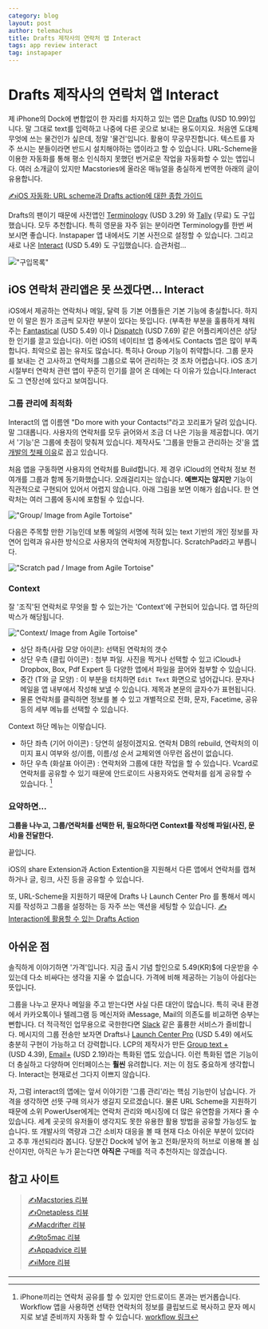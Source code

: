```yaml
--- 
category: blog
layout: post
author: telemachus
title: Drafts 제작사의 연락처 앱 Interact
tags: app review interact
tag: instapaper
--- 
```




# Drafts 제작사의 연락처 앱 Interact

제 iPhone의 Dock에 변함없이 한 자리를 차지하고 있는 앱은 [Drafts](https://itunes.apple.com/kr/app/drafts-4-quickly-capture-notes/id905337691?mt=8&uo=4&at=10lus3) (USD 10.99)입니다. 말 그대로 text를 입력하고 나중에 다른 곳으로 보내는 용도이지요. 처음엔 도대체 무엇에 쓰는 물건인가 싶은데, 정말 '물건'입니다. 활용이 무궁무진합니다. 텍스트를 자주 쓰시는 분들이라면 반드시 설치해야하는 앱이라고 할 수 있습니다. URL-Scheme을 이용한 자동화를 통해 평소 인식하지 못했던 번거로운 작업을 자동화할 수 있는 앱입니다. 여러 소개글이 있지만 Macstories에 올라온 매뉴얼을 충실하게 번역한 아래의 글이 유용합니다.

[✍iOS 자동화: URL scheme과 Drafts action에 대한 종합 가이드](http://yoonjiman.net/2014/01/21/guide-url-scheme-ios-drafts/)

Drafts의 팬이기 때문에 사전앱인 [Terminology](https://itunes.apple.com/kr/app/terminology-3-extensible-dictionary/id687798859?mt=8&uo=4&at=10lus3) (USD 3.29) 와 [Tally](https://itunes.apple.com/kr/app/tally-2-quick-counter/id957912407?mt=8&uo=4&at=10lus3) (무료) 도 구입했습니다. 모두 추천합니다. 특히 영문을 자주 읽는 분이라면 Terminology를 한번 써 보시면 좋습니다. Instapaper 앱 내에서도 기본 사전으로 설정할 수 있습니다. 그리고 새로 나온 [Interact](https://itunes.apple.com/kr/app/interact-do-more-your-contacts!/id1045605097?mt=8&uo=4&at=10lus3) (USD 5.49) 도 구입했습니다. 습관처럼…

!["구입목록"](https://farm2.staticflickr.com/1477/24362602096_e0e07ce9fa_o.jpg "구입목록")


## iOS 연락처 관리앱은 못 쓰겠다면… Interact

 iOS에서 제공하는 연락처나 메일, 달력 등 기본 어플들은 기본 기능에 충실합니다. 하지만 이 말은 뭔가 조금씩 모자란 부분이 있다는 뜻입니다. (부족한 부분을 훌륭하게 채워주는 [Fantastical](https://itunes.apple.com/kr/app/fantastical-2-calendar-reminders/id718043190?mt=8&uo=4&at=10lus3) (USD 5.49) 이나 [Dispatch](https://itunes.apple.com/kr/app/dispatch-email-meets-gtd-textexpander/id642022747?mt=8&uo=4&at=10lus3) (USD 7.69) 같은 어플리케이션은 상당한 인기를 끌고 있습니다). 이런 iOS의 네이티브 앱 중에서도 Contacts 앱은 많이 부족합니다. 최악으로 꼽는 유저도 많습니다. 특히나 Group 기능이 취약합니다. 그룹 문자를 보내는 건 고사하고 연락처를 그룹으로 묶어 관리하는 것 조차 어렵습니다. iOS 초기 시절부터 연락처 관련 앱이 꾸준히 인기를 끌어 온 데에는 다 이유가 있습니다.Interact도 그 연장선에 있다고 보여집니다.

### 그룹 관리에 최적화
Interact의 앱 이름엔 "Do more with your Contacts!"라고 꼬리표가 달려 있습니다. 말 그대롭니다. 사용자의 연락처를 모두 긁어와서 조금 더 나은 기능을 제공합니다. 여기서 '기능'은 그룹에 촛점이 맞춰져 있습니다. 제작사도 '그룹을 만들고 관리하는 것'을 [앱 개발의  첫째 이유](http://agiletortoise.com/blog/2016/01/13/interact-10-do-more-with-contacts/)로 꼽고 있습니다.

처음 앱을 구동하면 사용자의 연락처를 Build합니다. 제 경우 iCloud의 연락처 정보 천 여개를 그룹과 함께 동기화했습니다. 오래걸리지는 않습니다. **예쁘지는 않지만** 기능이 직관적으로 구현되어 있어서 어렵지 않습니다. 아래 그림을 보면 이해가 쉽습니다. 한 연락처는 여러 그룹에 동시에 포함될 수 있습니다.

!["Group/ Image from Agile Tortoise"](http://media.screensteps.me/agiletortoise/pjfz63/browsing-and-editing-groups.png?1452611411)

다음은 주목할 만한 기능인데 보통 메일의 서명에 적혀 있는 text 기반의 개인 정보를 자연어 입력과 유사한 방식으로 사용자의 연락처에 저장합니다. ScratchPad라고 부릅니다.

!["Scratch pad / Image from Agile Tortoise"](http://img-1775.kxcdn.com/interact-release/9C25463B-ED85-4B3D-99BD-08270E784928.PNG)

### Context

잘 '조직'된 연락처로 무엇을 할 수 있는가는 'Context'에 구현되어 있습니다. 앱 하단의 박스가 해당됩니다. 

!["Context/ Image from Agile Tortoise"](http://media.agiletortoise.com/interact-press-kit/interact-deviceshots/Interact-iPhone-Device-Black.png)

- 상단 좌측(사람 모양 아이콘):  선택된 연락처의 갯수
- 상단 우측 (클립 아이콘) : 첨부 파일. 사진을 찍거나 선택할 수 있고 iCloud나 Dropbox, Box, Pdf Expert 등 다양한 앱에서 파일을 끌어와 첨부할 수 있습니다.
- 중간 (T와 글 모양) : 이 부분을 터치하면 `Edit Text` 화면으로 넘어갑니다. 문자나 메일을 앱 내부에서 작성해 보낼 수 있습니다. 제목과 본문의 글자수가 표현됩니다.  
- 물론 연락처를 클릭하면 정보를 볼 수 있고 개별적으로 전화, 문자, Facetime, 공유 등의 세부 메뉴를 선택할 수 있습니다.

Context 하단 메뉴는 이렇습니다.

- 하단 좌측 (기어 아이콘) : 당연히 설정이겠지요. 연락처 DB의 rebuild, 연락처의 이미지 표시 여부와 성/이름, 이름/성 순서 교체외엔 아무런 옵션이 없습니다.
- 하단 우측 (화살표 아이콘) : 연락처와 그룹에 대한 작업을 할 수 있습니다. Vcard로 연락처를 공유할 수 있기 때문에 안드로이드 사용자와도 연락처를 쉽게 공유할 수 있습니다. [^기존 연락처 공유 workflow]


###  요약하면…

**그룹을 나누고, 그룹/연락처를 선택한 뒤, 필요하다면 Context를 작성해 파일(사진, 문서)을 전달한다.**

끝입니다.

iOS의 share Extension과 Action Extention을 지원해서 다른 앱에서 연락처를 캡쳐하거나 글, 링크, 사진 등을 공유할 수 있습니다.

또, URL-Scheme을 지원하기 때문에 Drafts 나 Launch Center Pro 를 통해서 메시지를 작성하고 그룹을 설정하는 등 자주 쓰는 액션을 세팅할 수 있습니다. 
[✍Interaction에 활용할 수 있는 Drafts Action](http://drafts4-actions.agiletortoise.com/apps/1969)


## 아쉬운 점

솔직하게 이야기하면 '가격'입니다. 지금 출시 기념 할인으로 5.49(KR)$에 다운받을 수 있는데 다소 비싸다는 생각을 지울 수 없습니다. 가격에 비해 제공하는 기능이 아쉽다는 뜻입니다. 

그룹을 나누고 문자나 메일을 주고 받는다면 사실 다른 대안이 많습니다. 특히 국내 환경에서 카카오톡이나 텔레그램 등 메신저와 iMessage, Mail의 의존도를 비교하면 승부는 뻔합니다. 더 적극적인 업무용으로 국한한다면 [Slack](https://slack.com/) 같은 훌륭한 서비스가 즐비합니다. 메시지의 그룹 전송만 보자면 Drafts나 [Launch Center Pro](https://itunes.apple.com/kr/app/launch-center-pro-shortcut/id532016360?mt=8&uo=4&at=10lus3) (USD 5.49) 에서도 충분히 구현이 가능하고 더 강력합니다. LCP의 제작사가 만든 [Group text +](https://itunes.apple.com/kr/app/group-text+/id928002510?mt=8&uo=4&at=10lus3) (USD 4.39), [Email+](https://itunes.apple.com/kr/app/email+/id928891456?mt=8&uo=4&at=10lus3) (USD 2.19)라는 특화된 앱도 있습니다. 이런 특화된 앱은 기능이 더 충실하고 다양하며 인터페이스는 **훨씬** 유려합니다. 저는 이 점도 중요하게 생각합니다. Interact는 현재로선 그다지 이쁘지 않습니다.

자, 그럼 interact의 앱에는 앞서 이야기한 '그룹 관리'라는 핵심 기능만이 남습니다. 가격을 생각하면 선뜻 구매 의사가 생길지 모르겠습니다. 물론 URL Scheme을 지원하기 때문에 소위 PowerUser에게는 연락처 관리와 메시징에 더 많은 유연함을 가져다 줄 수 있습니다. 세계 곳곳의 유저들이 생각지도 못한 유용한 활용 방법을 공유할 가능성도 높습니다. 또 개발사의 역량과 그간 소비자 대응을 볼 때 현재 다소 아쉬운 부분이 있더라고 추후 개선되리라 봅니다. 당분간 Dock에 넣어 놓고 전화/문자의 허브로 이용해 볼 심산이지만, 아직은 누가 묻는다면 **아직은** 구매를 적극 추천하지는 않겠습니다. 


## 참고 사이트
> [✍Macstories 리뷰](https://www.macstories.net/reviews/interact-a-powerful-contact-group-manager/)  
> [✍Onetapless 리뷰](https://onetapless.com/interact-contacts-power-users)  
> [✍Macdrifter 리뷰](http://www.macdrifter.com/2016/01/interact-for-ios.html)  
> [✍9to5mac 리뷰](http://9to5mac.com/2016/01/13/interact-power-user-contacts-app/)  
> [✍Appadvice 리뷰](http://appadvice.com/review/interact-do-more-with-your-contacts)  
> [✍iMore 리뷰](http://www.imore.com/interact-powerful-new-way-manage-and-communicate-your-contacts)  

-------

[^기존 연락처 공유 workflow]: iPhone끼리는 연락처 공유를 할 수 있지만 안드로이드 폰과는 번거롭습니다. Workflow 앱을 사용하면 선택한 연락처의 정보를 클립보드로 복사하고 문자 메시지로 보낼 준비까지 자동화 할 수 있습니다. [workflow 링크](https://workflow.is/workflows/f3802e5e81534e5aa57e4821aa2b648c)
